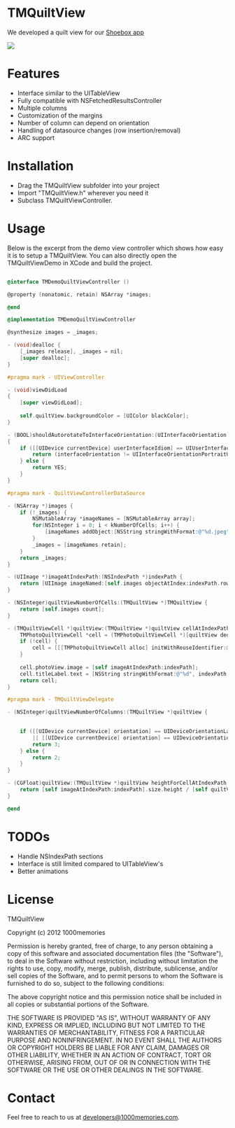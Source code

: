 TMQuiltView
=======

We developed a quilt view for our [Shoebox app](http://itunes.apple.com/us/app/shoebox-by-1000memories/id472126139?mt=8)

[![](http://s3.amazonaws.com/fromus/blog_posts/quilt-camera-ipad-small.png)](http://s3.amazonaws.com/fromus/blog_posts/quilt-camera-ipad.png)

Features
=======
- Interface similar to the UITableView
- Fully compatible with NSFetchedResultsController
- Multiple columns
- Customization of the margins
- Number of column can depend on orientation
- Handling of datasource changes (row insertion/removal)
- ARC support

Installation
=======

- Drag the TMQuiltView subfolder into your project
- Import "TMQuiltView.h" wherever you need it
- Subclass TMQuiltViewController.

Usage
=======

Below is the excerpt from the demo view controller which shows how easy it is to setup a TMQuiltView. 
You can also directly open the TMQuiltViewDemo in XCode and build the project.

``` objective-c

@interface TMDemoQuiltViewController ()

@property (nonatomic, retain) NSArray *images;

@end

@implementation TMDemoQuiltViewController

@synthesize images = _images;

- (void)dealloc {
    [_images release], _images = nil;
    [super dealloc];
}

#pragma mark - UIViewController

- (void)viewDidLoad
{
    [super viewDidLoad];
    
    self.quiltView.backgroundColor = [UIColor blackColor];
}

- (BOOL)shouldAutorotateToInterfaceOrientation:(UIInterfaceOrientation)interfaceOrientation
{
    if ([[UIDevice currentDevice] userInterfaceIdiom] == UIUserInterfaceIdiomPhone) {
        return (interfaceOrientation != UIInterfaceOrientationPortraitUpsideDown);
    } else {
        return YES;
    }
}

#pragma mark - QuiltViewControllerDataSource

- (NSArray *)images {
    if (!_images) {
        NSMutableArray *imageNames = [NSMutableArray array];
        for(NSInteger i = 0; i < kNumberOfCells; i++) {
            [imageNames addObject:[NSString stringWithFormat:@"%d.jpeg", i % 10 + 1]];
        }
        _images = [imageNames retain];
    }
    return _images;
}

- (UIImage *)imageAtIndexPath:(NSIndexPath *)indexPath {
    return [UIImage imageNamed:[self.images objectAtIndex:indexPath.row]];
}

- (NSInteger)quiltViewNumberOfCells:(TMQuiltView *)TMQuiltView {
    return [self.images count];
}

- (TMQuiltViewCell *)quiltView:(TMQuiltView *)quiltView cellAtIndexPath:(NSIndexPath *)indexPath {
    TMPhotoQuiltViewCell *cell = (TMPhotoQuiltViewCell *)[quiltView dequeueReusableCellWithReuseIdentifier:@"PhotoCell"];
    if (!cell) {
        cell = [[[TMPhotoQuiltViewCell alloc] initWithReuseIdentifier:@"PhotoCell"] autorelease];
    }
    
    cell.photoView.image = [self imageAtIndexPath:indexPath];
    cell.titleLabel.text = [NSString stringWithFormat:@"%d", indexPath.row + 1];
    return cell;
}

#pragma mark - TMQuiltViewDelegate

- (NSInteger)quiltViewNumberOfColumns:(TMQuiltView *)quiltView {

    
    if ([[UIDevice currentDevice] orientation] == UIDeviceOrientationLandscapeLeft 
        || [[UIDevice currentDevice] orientation] == UIDeviceOrientationLandscapeRight) {
        return 3;
    } else {
        return 2;
    }
}

- (CGFloat)quiltView:(TMQuiltView *)quiltView heightForCellAtIndexPath:(NSIndexPath *)indexPath {
    return [self imageAtIndexPath:indexPath].size.height / [self quiltViewNumberOfColumns:quiltView];
}

@end

```

TODOs
=======

- Handle NSIndexPath sections
- Interface is still limited compared to UITableView's
- Better animations

License
=======
TMQuiltView

Copyright (c) 2012 1000memories

Permission is hereby granted, free of charge, to any person obtaining a copy of this software and associated documentation files (the "Software"),
to deal in the Software without restriction, including without limitation the rights to use, copy, modify, merge, publish, distribute, sublicense, 
and/or sell copies of the Software, and to permit persons to whom the Software is furnished to do so, subject to the following conditions:

The above copyright notice and this permission notice shall be included in all copies or substantial portions of the Software.

THE SOFTWARE IS PROVIDED "AS IS", WITHOUT WARRANTY OF ANY KIND, EXPRESS OR IMPLIED, INCLUDING BUT NOT LIMITED TO THE WARRANTIES OF MERCHANTABILITY, 
FITNESS FOR A PARTICULAR PURPOSE AND NONINFRINGEMENT. IN NO EVENT SHALL THE AUTHORS OR COPYRIGHT HOLDERS BE LIABLE FOR ANY CLAIM, DAMAGES OR 
OTHER LIABILITY, WHETHER IN AN ACTION OF CONTRACT, TORT OR OTHERWISE, ARISING FROM, OUT OF OR IN CONNECTION WITH THE SOFTWARE OR THE USE OR OTHER 
DEALINGS IN THE SOFTWARE.

Contact
=======

Feel free to reach to us at developers@1000memories.com.
